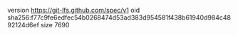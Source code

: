 version https://git-lfs.github.com/spec/v1
oid sha256:f77c9fe6edfec54b0268474d53ad383d954581f438b61940d984c4892124d6ef
size 7690
